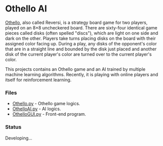 # Othello AI

[Othello][wiki1], also called Reversi, is a strategy board game for two players, played on an 8×8 uncheckered board. There are sixty-four identical game pieces called disks (often spelled "discs"), which are light on one side and dark on the other. Players take turns placing disks on the board with their assigned color facing up. During a play, any disks of the opponent's color that are in a straight line and bounded by the disk just placed and another disk of the current player's color are turned over to the current player's color.

This projects contains an Othello game and an AI trained by multiple machine learning algorithms. Recently, it is playing with online players and itself for reinforcement learning. 

### Files
* [Othello.py] - Othello game logics.
* [OthelloAI.py] - AI logics.
* [OthelloGUI.py] - Front-end program.


### Status
Developing...

[wiki1]: <https://en.wikipedia.org/wiki/Reversi>
[Othello.py]: <https://github.com/mychaint/othello-ai/blob/master/Othello.py>
[OthelloAI.py]: <https://github.com/mychaint/othello-ai/blob/master/OthelloAI.py>
[OthelloGUI.py]: <https://github.com/mychaint/othello-ai/blob/master/OthelloGUI.py>
